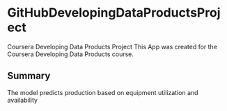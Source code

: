 # GitHubDevelopingDataProductsProject
Coursera Developing Data Products Project
This App was created for the Coursera Developing Data Products course.
## Summary
The model predicts production based on equipment utilization and availability
